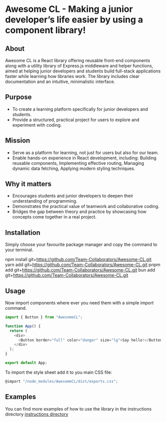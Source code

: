 # Awesome CL - Making a junior developer’s life easier by using a component library! 

## About

Awesome CL is a React library offering reusable front-end components along with a utility library of Express.js middleware and helper functions, aimed at helping junior developers and students build full-stack applications faster while learning how libraries work. The library includes clear documentation and an intuitive, minimalistic interface.

## Purpose
- To create a learning platform specifically for junior developers and students.
- Provide a structured, practical project for users to explore and experiment with coding.

## Mission
- Serve as a platform for learning, not just for users but also for our team.
- Enable hands-on experience in React development, including: Building reusable components, Implementing effective routing, Managing dynamic data fetching, Applying modern styling techniques.

## Why it matters
- Encourages students and junior developers to deepen their understanding of programming.
- Demonstrates the practical value of teamwork and collaborative coding.
- Bridges the gap between theory and practice by showcasing how concepts come together in a real project.

## Installation
Simply choose your favourite package manager and copy the command to your terminal.

npm install git+https://github.com/Team-Collaborators/Awesome-CL.git
yarn add git+https://github.com/Team-Collaborators/Awesome-CL.git
pnpm add git+https://github.com/Team-Collaborators/Awesome-CL.git
bun add git+https://github.com/Team-Collaborators/Awesome-CL.git

## Usage
Now import components where ever you need them with a simple import command.
```javascript
import { Button } from "AwesomeCL";

function App() {
  return (
    <div>
      <Button border="full" color="danger" size="lg">Say hello!</Button>
    </div>
  );
}

export default App;
```

To import the style sheet add it to you main CSS file:
```javascript
@import "/node_modules/AwesomeCL/dist/exports.css";
```
## Examples
You can find more examples of how to use the library in the instructions directory [instructions directory](https://www.awesome-cl.live/instructions/introduction)
